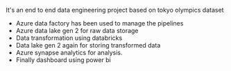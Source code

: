 It's an end to end data engineering project based on tokyo olympics dataset

* Azure data factory has been used to manage the pipelines
* Azure data lake gen 2 for raw data storage
* Data transformation using databricks
* Data lake gen 2 again for storing transformed data
* Azure synapse analytics for analysis.
* Finally dashboard using power bi
